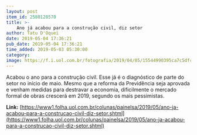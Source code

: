 ```yaml
---
layout: post
item_id: 2580128570
title: >-
    Ano já acabou para a construção civil, diz setor
author: Tatu D'Oquei
date: 2019-05-04 17:36:21
pub_date: 2019-05-04 17:36:21
time_added: 2019-05-03 05:30:00
category: 
image: https://f.i.uol.com.br/fotografia/2019/04/05/15544990395ca7c5dfca56c_1554499039_3x2_rt.jpg
---
```


Acabou o ano para a construção civil. Esse já é o diagnóstico de parte do setor no início de maio. Mesmo que a reforma da Previdência seja aprovada e venham medidas para destravar a economia, dificilmente o mercado formal de obras crescerá em 2019, segundo os mais pessimistas.

**Link:** [https://www1.folha.uol.com.br/colunas/painelsa/2019/05/ano-ja-acabou-para-a-construcao-civil-diz-setor.shtml](https://www1.folha.uol.com.br/colunas/painelsa/2019/05/ano-ja-acabou-para-a-construcao-civil-diz-setor.shtml)

